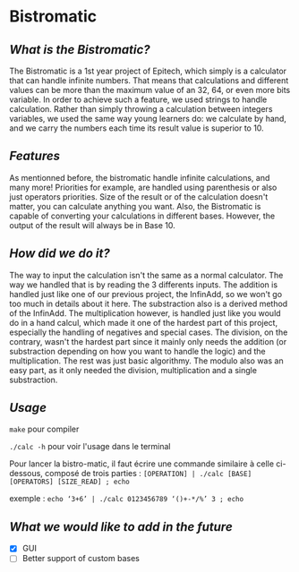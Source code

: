 # Bistromatic

## _What is the Bistromatic?_

 The Bistromatic is a 1st year project of Epitech, which simply is a calculator that can handle infinite numbers.
 That means that calculations and different values can be more than the maximum value of an 32, 64, or even more bits variable.
 In order to achieve such a feature, we used strings to handle calculation. Rather than simply throwing a calculation between integers variables,
 we used the same way young learners do: we calculate by hand, and we carry the numbers each time its result value is superior to 10.

## _Features_

 As mentionned before, the bistromatic handle infinite calculations, and many more! Priorities for example, are handled using parenthesis or also
 just operators priorities. Size of the result or of the calculation doesn't matter, you can calculate anything you want. Also, the Bistromatic is
 capable of converting your calculations in different bases. However, the output of the result will always be in Base 10.

## _How did we do it?_

 The way to input the calculation isn't the same as a normal calculator. The way we handled that is by reading the 3 differents inputs.
 The addition is handled just like one of our previous project, the InfinAdd, so we won't go too much in details about it here. The substraction also is
 a derived method of the InfinAdd.
 The multiplication however, is handled just like you would do in a hand calcul, which made it one of the hardest part of this project, especially the
 handling of negatives and special cases.
 The division, on the contrary, wasn't the hardest part since it mainly only needs the addition (or substraction depending on how you want to handle the logic)
 and the multiplication. The rest was just basic algorithmy.
 The modulo also was an easy part, as it only needed the division, multiplication and a single substraction.

## _Usage_

`make` pour compiler

`./calc -h` pour voir l'usage dans le terminal

Pour lancer la bistro-matic, il faut écrire une commande similaire à celle ci-dessous, composé de trois parties :
`[OPERATION] | ./calc [BASE] [OPERATORS] [SIZE_READ] ; echo`

exemple : `echo ‘3+6’ | ./calc 0123456789 ‘()+-*/%’ 3 ; echo`

## _What we would like to add in the future_

- [x] GUI
- [ ] Better support of custom bases
